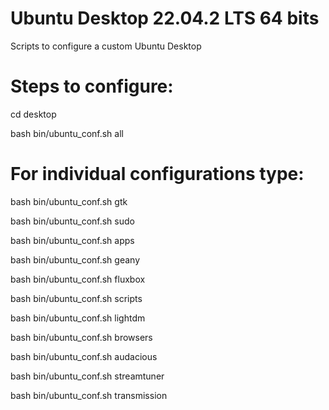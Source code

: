 # Ubuntu Desktop 22.04.2 LTS 64 bits

Scripts to configure a custom Ubuntu Desktop

# Steps to configure:

cd desktop

bash bin/ubuntu_conf.sh all

# For individual configurations type:

bash bin/ubuntu_conf.sh gtk

bash bin/ubuntu_conf.sh sudo

bash bin/ubuntu_conf.sh apps

bash bin/ubuntu_conf.sh geany

bash bin/ubuntu_conf.sh fluxbox

bash bin/ubuntu_conf.sh scripts

bash bin/ubuntu_conf.sh lightdm

bash bin/ubuntu_conf.sh browsers

bash bin/ubuntu_conf.sh audacious

bash bin/ubuntu_conf.sh streamtuner

bash bin/ubuntu_conf.sh transmission

